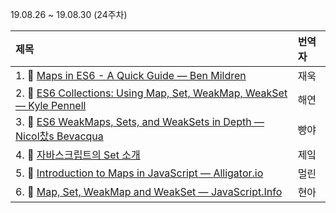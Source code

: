 19.08.26 ~ 19.08.30 (24주차)

|     제목     |    번역자    |
| :---------- | :--------- |
| 1. 📜 [Maps in ES6 - A Quick Guide — Ben Mildren](https://dev.to/mildrenben/maps-in-es6---a-quick-guide-35pk) | 재욱 |
| 2. 📜 [ES6 Collections: Using Map, Set, WeakMap, WeakSet — Kyle Pennell](https://www.sitepoint.com/es6-collections-map-set-weakmap-weakset/) | 해연 |
| 3. 📜 [ES6 WeakMaps, Sets, and WeakSets in Depth — Nicol찼s Bevacqua](https://ponyfoo.com/articles/es6-weakmaps-sets-and-weaksets-in-depth) | 빵야 |
| 4. 📜 [자바스크립트의 Set 소개](https://github.com/Lee-hyuna/33-js-concepts-kr/wiki/sets-introduction) | 제잌 |
| 5. 📜 [Introduction to Maps in JavaScript — Alligator.io](https://alligator.io/js/maps-introduction/) | 멀린 |
| 6. 📜 [Map, Set, WeakMap and WeakSet — JavaScript.Info](https://github.com/Lee-hyuna/33-js-concepts-kr/wiki/Map-and-Set) | 현아 |